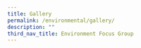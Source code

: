 ```yaml
---
title: Gallery
permalink: /environmental/gallery/
description: ""
third_nav_title: Environment Focus Group
---
```

